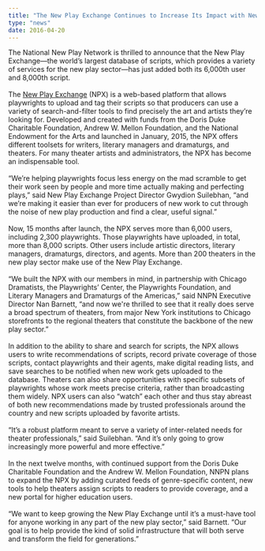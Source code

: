 ```yaml
---
title: "The New Play Exchange Continues to Increase Its Impact with New Features and Explosive Adoption Rates"
type: "news"
date: 2016-04-20
---
```


<p><span class="lead-in">The National New Play Network is thrilled to announce that the New Play Exchange—the world’s largest database of scripts, which provides a variety of services for the new play sector—has just added both its 6,000th user and 8,000th script.</span><br /> <br />The <a href="https://newplayexchange.org/" rel="nofollow">New Play Exchange</a> (NPX) is a web-based platform that allows playwrights to upload and tag their scripts so that producers can use a variety of search-and-filter tools to find precisely the art and artists they’re looking for. Developed and created with funds from the Doris Duke Charitable Foundation, Andrew W. Mellon Foundation, and the National Endowment for the Arts and launched in January, 2015, the NPX offers different toolsets for writers, literary managers and dramaturgs, and theaters. For many theater artists and administrators, the NPX has become an indispensable tool.<br /> <br />“We’re helping playwrights focus less energy on the mad scramble to get their work seen by people and more time actually making and perfecting plays,” said New Play Exchange Project Director Gwydion Suilebhan, “and we’re making it easier than ever for producers of new work to cut through the noise of new play production and find a clear, useful signal.”<br /> <br />Now, 15 months after launch, the NPX serves more than 6,000 users, including 2,300 playwrights. Those playwrights have uploaded, in total, more than 8,000 scripts. Other users include artistic directors, literary managers, dramaturgs, directors, and agents. More than 200 theaters in the new play sector make use of the New Play Exchange.<br /> <br />“We built the NPX with our members in mind, in partnership with Chicago Dramatists, the Playwrights’ Center, the Playwrights Foundation, and Literary Managers and Dramaturgs of the Americas,” said NNPN Executive Director Nan Barnett, “and now we're thrilled to see that it really does serve a broad spectrum of theaters, from major New York institutions to Chicago storefronts to the regional theaters that constitute the backbone of the new play sector.”<br /> <br />In addition to the ability to share and search for scripts, the NPX allows users to write recommendations of scripts, record private coverage of those scripts, contact playwrights and their agents, make digital reading lists, and save searches to be notified when new work gets uploaded to the database. Theaters can also share opportunities with specific subsets of playwrights whose work meets precise criteria, rather than broadcasting them widely. NPX users can also “watch” each other and thus stay abreast of both new recommendations made by trusted professionals around the country and new scripts uploaded by favorite artists.<br /> <br />“It’s a robust platform meant to serve a variety of inter-related needs for theater professionals,” said Suilebhan. “And it’s only going to grow increasingly more powerful and more effective.”<br /> <br />In the next twelve months, with continued support from the Doris Duke Charitable Foundation and the Andrew W. Mellon Foundation, NNPN plans to expand the NPX by adding curated feeds of genre-specific content, new tools to help theaters assign scripts to readers to provide coverage, and a new portal for higher education users.<br /> <br />“We want to keep growing the New Play Exchange until it’s a must-have tool for anyone working in any part of the new play sector,” said Barnett. “Our goal is to help provide the kind of solid infrastructure that will both serve and transform the field for generations.”</p>
